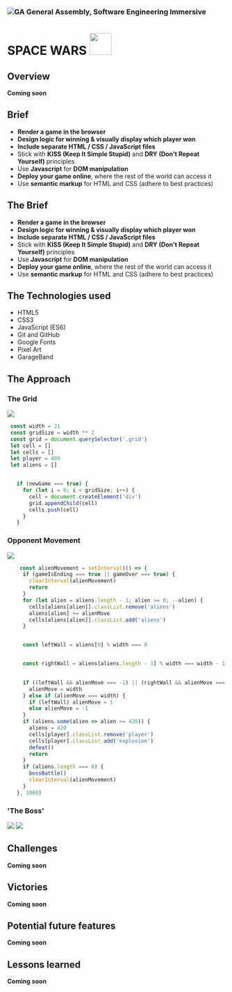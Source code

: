 ### ![GA](https://cloud.githubusercontent.com/assets/40461/8183776/469f976e-1432-11e5-8199-6ac91363302b.png) General Assembly, Software Engineering Immersive
# SPACE WARS <img src= assets/Explosion.png height=50 width=50 />

## Overview
****Coming soon****


## Brief

- **Render a game in the browser**
- **Design logic for winning & visually display which player won**
- **Include separate HTML / CSS / JavaScript files**
- Stick with **KISS (Keep It Simple Stupid)** and **DRY (Don't Repeat Yourself)** principles
- Use **Javascript** for **DOM manipulation**
- **Deploy your game online**, where the rest of the world can access it
- Use **semantic markup** for HTML and CSS (adhere to best practices)


## The Brief

- **Render a game in the browser**
- **Design logic for winning & visually display which player won**
- **Include separate HTML / CSS / JavaScript files**
- Stick with **KISS (Keep It Simple Stupid)** and **DRY (Don't Repeat Yourself)** principles
- Use **Javascript** for **DOM manipulation**
- **Deploy your game online**, where the rest of the world can access it
- Use **semantic markup** for HTML and CSS (adhere to best practices)


## The Technologies used 

- HTML5
- CSS3
- JavaScript (ES6)
- Git and GitHub
- Google Fonts
- Pixel Art
- GarageBand


## The Approach

### The Grid

![](./assets/screenshots/GridScreenshot.png)

 ```js
  const width = 21
  const gridSize = width ** 2
  const grid = document.querySelector('.grid')
  let cell = []
  let cells = []
  let player = 409
  let aliens = []
 
 
    if (newGame === true) {
      for (let i = 0; i < gridSize; i++) {
        cell = document.createElement('div')
        grid.appendChild(cell)
        cells.push(cell)
      }
    }
 ```
 
### Opponent Movement

![](./assets/screenshots/Screenshot1.png)
 
 ```js
     const alienMovement = setInterval(() => {
      if (gameIsEnding === true || gameOver === true) {
        clearInterval(alienMovement)
        return
      }
      for (let alien = aliens.length - 1; alien >= 0; --alien) {
        cells[aliens[alien]].classList.remove('aliens')
        aliens[alien] += alienMove
        cells[aliens[alien]].classList.add('aliens')
      }

 
      const leftWall = aliens[0] % width === 0


      const rightWall = aliens[aliens.length - 1] % width === width - 1

  
      if ((leftWall && alienMove === -1) || (rightWall && alienMove === 1)) {
        alienMove = width
      } else if (alienMove === width) {
        if (leftWall) alienMove = 1
        else alienMove = -1
      }
      if (aliens.some(alien => alien >= 420)) {
        aliens = 420
        cells[player].classList.remove('player')
        cells[player].classList.add('explosion')
        defeat()
        return
      }
      if (aliens.length === 0) {
        bossBattle()
        clearInterval(alienMovement)
      }
    }, 1000)
 
 
 ```
 
 
### 'The Boss'

![](./assets/screenshots/Boss1Screenshot.png)
![](./assets/screenshots/Boss2Screenshot.png)




## Challenges
****Coming soon****


## Victories 
****Coming soon****



## Potential future features
****Coming soon****

## Lessons learned
****Coming soon****
